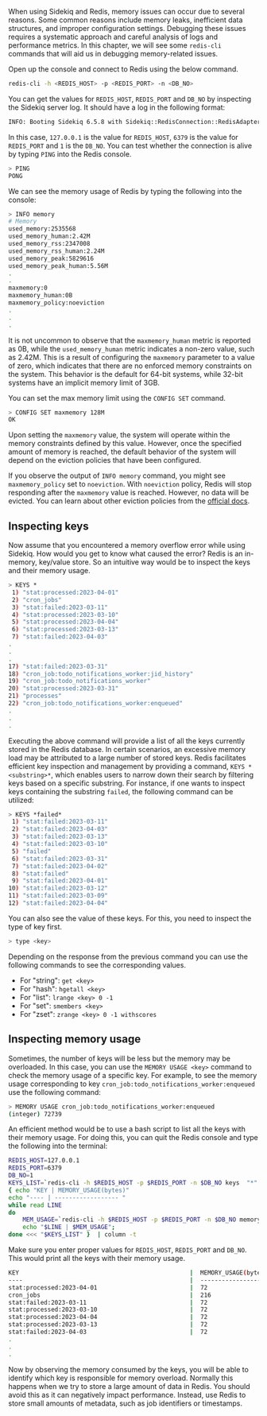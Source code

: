 When using Sidekiq and Redis, memory issues can occur due to several reasons.
Some common reasons include memory leaks, inefficient data structures, and
improper configuration settings. Debugging these issues requires a systematic
approach and careful analysis of logs and performance metrics. In this chapter,
we will see some `redis-cli` commands that will aid us in debugging
memory-related issues.

Open up the console and connect to Redis using the below command.

```bash
redis-cli -h <REDIS_HOST> -p <REDIS_PORT> -n <DB_NO>
```

You can get the values for `REDIS_HOST`, `REDIS_PORT` and `DB_NO` by inspecting
the Sidekiq server log. It should have a log in the following format:

```bash
INFO: Booting Sidekiq 6.5.8 with Sidekiq::RedisConnection::RedisAdapter options {:url=>"redis://localhost:6379/1", :size=>9}
```

In this case, `127.0.0.1` is the value for `REDIS_HOST`, `6379` is the value for
`REDIS_PORT` and `1` is the `DB_NO`. You can test whether the connection is
alive by typing `PING` into the Redis console.

```bash
> PING
PONG
```

We can see the memory usage of Redis by typing the following into the console:

```bash
> INFO memory
# Memory
used_memory:2535568
used_memory_human:2.42M
used_memory_rss:2347008
used_memory_rss_human:2.24M
used_memory_peak:5829616
used_memory_peak_human:5.56M
.
.
maxmemory:0
maxmemory_human:0B
maxmemory_policy:noeviction
.
.
.
```

It is not uncommon to observe that the `maxmemory_human` metric is reported as
0B, while the `used_memory_human` metric indicates a non-zero value, such as
2.42M. This is a result of configuring the `maxmemory` parameter to a value of
zero, which indicates that there are no enforced memory constraints on the
system. This behavior is the default for 64-bit systems, while 32-bit systems
have an implicit memory limit of 3GB.

You can set the max memory limit using the `CONFIG SET` command.

```bash
> CONFIG SET maxmemory 128M
OK
```

Upon setting the `maxmemory` value, the system will operate within the memory
constraints defined by this value. However, once the specified amount of memory
is reached, the default behavior of the system will depend on the eviction
policies that have been configured.

If you observe the output of `INFO memory` command, you might see
`maxmemory_policy` set to `noeviction`. With `noeviction` policy, Redis will
stop responding after the `maxmemory` value is reached. However, no data will be
evicted. You can learn about other eviction policies from the
[official docs](https://redis.io/docs/reference/eviction/).

## Inspecting keys

Now assume that you encountered a memory overflow error while using Sidekiq. How
would you get to know what caused the error? Redis is an in-memory, key/value
store. So an intuitive way would be to inspect the keys and their memory usage.

```bash
> KEYS *
 1) "stat:processed:2023-04-01"
 2) "cron_jobs"
 3) "stat:failed:2023-03-11"
 4) "stat:processed:2023-03-10"
 5) "stat:processed:2023-04-04"
 6) "stat:processed:2023-03-13"
 7) "stat:failed:2023-04-03"
.
.
.
17) "stat:failed:2023-03-31"
18) "cron_job:todo_notifications_worker:jid_history"
19) "cron_job:todo_notifications_worker"
20) "stat:processed:2023-03-31"
21) "processes"
22) "cron_job:todo_notifications_worker:enqueued"
.
.
.
```

Executing the above command will provide a list of all the keys currently stored
in the Redis database. In certain scenarios, an excessive memory load may be
attributed to a large number of stored keys. Redis facilitates efficient key
inspection and management by providing a command, `KEYS *<substring>*`, which
enables users to narrow down their search by filtering keys based on a specific
substring. For instance, if one wants to inspect keys containing the substring
`failed`, the following command can be utilized:

```bash
> KEYS *failed*
 1) "stat:failed:2023-03-11"
 2) "stat:failed:2023-04-03"
 3) "stat:failed:2023-03-13"
 4) "stat:failed:2023-03-10"
 5) "failed"
 6) "stat:failed:2023-03-31"
 7) "stat:failed:2023-04-02"
 8) "stat:failed"
 9) "stat:failed:2023-04-01"
10) "stat:failed:2023-03-12"
11) "stat:failed:2023-03-09"
12) "stat:failed:2023-04-04"
```

You can also see the value of these keys. For this, you need to inspect the type
of key first.

```bash
> type <key>
```

Depending on the response from the previous command you can use the following
commands to see the corresponding values.

- For "string": `get <key>`
- For "hash": `hgetall <key>`
- For "list": `lrange <key> 0 -1`
- For "set": `smembers <key>`
- For "zset": `zrange <key> 0 -1 withscores`

## Inspecting memory usage

Sometimes, the number of keys will be less but the memory may be overloaded. In
this case, you can use the `MEMORY USAGE <key>` command to check the memory
usage of a specific key. For example, to see the memory usage corresponding to
key `cron_job:todo_notifications_worker:enqueued` use the following command:

```bash
> MEMORY USAGE cron_job:todo_notifications_worker:enqueued
(integer) 72739
```

An efficient method would be to use a bash script to list all the keys with
their memory usage. For doing this, you can quit the Redis console and type the
following into the terminal:

```bash
REDIS_HOST=127.0.0.1
REDIS_PORT=6379
DB_NO=1
KEYS_LIST=`redis-cli -h $REDIS_HOST -p $REDIS_PORT -n $DB_NO keys  "*"|awk '{print $1}'`
{ echo "KEY | MEMORY_USAGE(bytes)"
echo "---- | ------------------ "
while read LINE
do
    MEM_USAGE=`redis-cli -h $REDIS_HOST -p $REDIS_PORT -n $DB_NO memory usage "$LINE"`;
    echo "$LINE | $MEM_USAGE";
done <<< "$KEYS_LIST" }  | column -t
```

Make sure you enter proper values for `REDIS_HOST`, `REDIS_PORT` and `DB_NO`.
This would print all the keys with their memory usage.

```bash
KEY                                                |  MEMORY_USAGE(bytes)
----                                               |  ------------------
stat:processed:2023-04-01                          |  72
cron_jobs                                          |  216
stat:failed:2023-03-11                             |  72
stat:processed:2023-03-10                          |  72
stat:processed:2023-04-04                          |  72
stat:processed:2023-03-13                          |  72
stat:failed:2023-04-03                             |  72
.
.
.
```

Now by observing the memory consumed by the keys, you will be able to identify
which key is responsible for memory overload. Normally this happens when we try
to store a large amount of data in Redis. You should avoid this as it can
negatively impact performance. Instead, use Redis to store small amounts of
metadata, such as job identifiers or timestamps.
